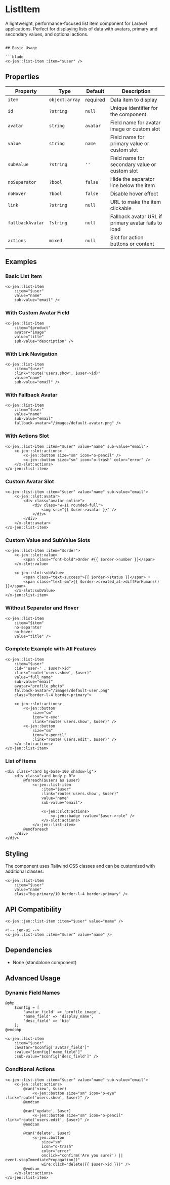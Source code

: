 # ListItem

A lightweight, performance-focused list item component for Laravel applications. Perfect for displaying lists of data with avatars, primary and secondary values, and optional actions.

```

## Basic Usage

```blade
<x-jen::list-item :item="$user" />
```

## Properties

| Property         | Type            | Default  | Description                                         |
| ---------------- | --------------- | -------- | --------------------------------------------------- |
| `item`           | `object\|array` | required | Data item to display                                |
| `id`             | `?string`       | `null`   | Unique identifier for the component                 |
| `avatar`         | `string`        | `avatar` | Field name for avatar image or custom slot          |
| `value`          | `string`        | `name`   | Field name for primary value or custom slot         |
| `subValue`       | `?string`       | `''`     | Field name for secondary value or custom slot       |
| `noSeparator`    | `?bool`         | `false`  | Hide the separator line below the item              |
| `noHover`        | `?bool`         | `false`  | Disable hover effect                                |
| `link`           | `?string`       | `null`   | URL to make the item clickable                      |
| `fallbackAvatar` | `?string`       | `null`   | Fallback avatar URL if primary avatar fails to load |
| `actions`        | `mixed`         | `null`   | Slot for action buttons or content                  |

## Examples

### Basic List Item

```blade
<x-jen::list-item
    :item="$user"
    value="name"
    sub-value="email" />
```

### With Custom Avatar Field

```blade
<x-jen::list-item
    :item="$product"
    avatar="image"
    value="title"
    sub-value="description" />
```

### With Link Navigation

```blade
<x-jen::list-item
    :item="$user"
    :link="route('users.show', $user->id)"
    value="name"
    sub-value="email" />
```

### With Fallback Avatar

```blade
<x-jen::list-item
    :item="$user"
    value="name"
    sub-value="email"
    fallback-avatar="/images/default-avatar.png" />
```

### With Actions Slot

```blade
<x-jen::list-item :item="$user" value="name" sub-value="email">
    <x-jen::slot:actions>
        <x-jen::button size="sm" icon="o-pencil" />
        <x-jen::button size="sm" icon="o-trash" color="error" />
    </x-slot:actions>
</x-jen::list-item>
```

### Custom Avatar Slot

```blade
<x-jen::list-item :item="$user" value="name" sub-value="email">
    <x-jen::slot:avatar>
        <div class="avatar online">
            <div class="w-11 rounded-full">
                <img src="{{ $user->avatar }}" />
            </div>
        </div>
    </x-slot:avatar>
</x-jen::list-item>
```

### Custom Value and SubValue Slots

```blade
<x-jen::list-item :item="$order">
    <x-jen::slot:value>
        <span class="font-bold">Order #{{ $order->number }}</span>
    </x-slot:value>

    <x-jen::slot:subValue>
        <span class="text-success">{{ $order->status }}</span> •
        <span class="text-sm">{{ $order->created_at->diffForHumans() }}</span>
    </x-slot:subValue>
</x-jen::list-item>
```

### Without Separator and Hover

```blade
<x-jen::list-item
    :item="$item"
    no-separator
    no-hover
    value="title" />
```

### Complete Example with All Features

```blade
<x-jen::list-item
    :item="$user"
    :id="'user-' . $user->id"
    :link="route('users.show', $user)"
    value="full_name"
    sub-value="email"
    avatar="profile_photo"
    fallback-avatar="/images/default-user.png"
    class="border-l-4 border-primary">

    <x-jen::slot:actions>
        <x-jen::button
            size="sm"
            icon="o-eye"
            :link="route('users.show', $user)" />
        <x-jen::button
            size="sm"
            icon="o-pencil"
            :link="route('users.edit', $user)" />
    </x-slot:actions>
</x-jen::list-item>
```

### List of Items

```blade
<div class="card bg-base-100 shadow-lg">
    <div class="card-body p-0">
        @foreach($users as $user)
            <x-jen::list-item
                :item="$user"
                :link="route('users.show', $user)"
                value="name"
                sub-value="email">

                <x-jen::slot:actions>
                    <x-jen::badge :value="$user->role" />
                </x-slot:actions>
            </x-jen::list-item>
        @endforeach
    </div>
</div>
```

## Styling

The component uses Tailwind CSS classes and can be customized with additional classes:

```blade
<x-jen::list-item
    :item="$user"
    value="name"
    class="bg-primary/10 border-l-4 border-primary" />
```

## API Compatibility


```blade
<x-jen::jen::list-item :item="$user" value="name" />

<!-- jen-ui -->
<x-jen::list-item :item="$user" value="name" />
```

## Dependencies

-   None (standalone component)

## Advanced Usage

### Dynamic Field Names

```blade
@php
    $config = [
        'avatar_field' => 'profile_image',
        'name_field' => 'display_name',
        'desc_field' => 'bio'
    ];
@endphp

<x-jen::list-item
    :item="$user"
    :avatar="$config['avatar_field']"
    :value="$config['name_field']"
    :sub-value="$config['desc_field']" />
```

### Conditional Actions

```blade
<x-jen::list-item :item="$user" value="name" sub-value="email">
    <x-jen::slot:actions>
        @can('view', $user)
            <x-jen::button size="sm" icon="o-eye" :link="route('users.show', $user)" />
        @endcan

        @can('update', $user)
            <x-jen::button size="sm" icon="o-pencil" :link="route('users.edit', $user)" />
        @endcan

        @can('delete', $user)
            <x-jen::button
                size="sm"
                icon="o-trash"
                color="error"
                onclick="confirm('Are you sure?') || event.stopImmediatePropagation()"
                wire:click="delete({{ $user->id }})" />
        @endcan
    </x-slot:actions>
</x-jen::list-item>
```
